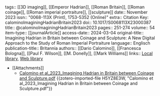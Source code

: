 tags:: [[3D imaging]], [[Emperor Hadrian]], [[Roman Britain]], [[Roman coinage]], [[Roman imperial portraiture]], [[sculpture]]
date:: November 2023
issn:: "0068-113X (Print), 1753-5352 (Online)"
extra:: Citation Key: calominoImaginingHadrianBritain2023
doi:: 10.1017/S0068113X23000387
title:: @calominoImaginingHadrianBritain2023
pages:: 251-274
volume:: 54
item-type:: [[journalArticle]]
access-date:: 2024-03-04
original-title:: Imagining Hadrian in Britain between Coinage and Sculpture: A New Digital Approach to the Study of Roman Imperial Portraiture
language:: Englisch
publication-title:: Britannia
authors:: [[Dario Calomino]], [[Francesca Bologna]], [[Paul F. Wilson]], [[M. Donelly]], [[Mark Williams]]
links:: [Local library](zotero://select/groups/2386895/items/8MB942BE), [Web library](https://www.zotero.org/groups/2386895/items/8MB942BE)

- [[Attachments]]
	- [Calomino et al_2023_Imagining Hadrian in Britain between Coinage and Sculpture.pdf](zotero://select/groups/2386895/items/H5YZ8E3W) {{zotero-imported-file H5YZ8E3W, "Calomino et al_2023_Imagining Hadrian in Britain between Coinage and Sculpture.pdf"}}